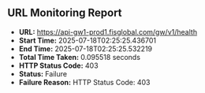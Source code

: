 ## URL Monitoring Report

- **URL:** https://api-gw1-prod1.fisglobal.com/gw/v1/health
- **Start Time:** 2025-07-18T02:25:25.436701
- **End Time:** 2025-07-18T02:25:25.532219
- **Total Time Taken:** 0.095518 seconds
- **HTTP Status Code:** 403
- **Status:** Failure
- **Failure Reason:** HTTP Status Code: 403
